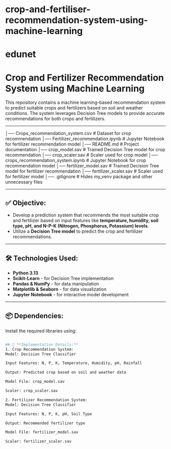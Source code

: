 # crop-and-fertiliser-recommendation-system-using-machine-learning
# edunet
# Crop and Fertilizer Recommendation System using Machine Learning

This repository contains a machine learning-based recommendation system to predict suitable crops and fertilizers based on soil and weather conditions. The system leverages Decision Tree models to provide accurate recommendations for both crops and fertilizers.

---
│── Crops_recommendation_system.csv # Dataset for crop recommendation
│── Fertilizer_recommendation.ipynb # Jupyter Notebook for fertilizer recommendation model
│── README.md # Project documentation
│── crop_model.sav # Trained Decision Tree model for crop recommendation
│── crop_scaler.sav # Scaler used for crop model
│── crops_recommendation_system.ipynb # Jupyter Notebook for crop recommendation model
│── fertilizer_model.sav # Trained Decision Tree model for fertilizer recommendation
│── fertilizer_scaler.sav # Scaler used for fertilizer model
│── .gitignore # Hides my_venv package and other unnecessary files


---

## ✅ **Objective:**

- Develop a prediction system that recommends the most suitable crop and fertilizer based on input features like **temperature, humidity, soil type, pH, and N-P-K (Nitrogen, Phosphorus, Potassium) levels**.
- Utilize a **Decision Tree model** to predict the crop and fertilizer recommendations.

---

## 🛠️ **Technologies Used:**

- **Python 3.13**
- **Scikit-Learn** - for Decision Tree implementation
- **Pandas & NumPy** - for data manipulation
- **Matplotlib & Seaborn** - for data visualization
- **Jupyter Notebook** - for interactive model development

---

## 📦 **Dependencies:**

Install the required libraries using:

```bash

## 📌 **Implementation Details:**
1. Crop Recommendation System:
Model: Decision Tree Classifier

Input Features: N, P, K, Temperature, Humidity, pH, Rainfall

Output: Predicted crop based on soil and weather data

Model File: crop_model.sav

Scaler: crop_scaler.sav

2. Fertilizer Recommendation System:
Model: Decision Tree Classifier

Input Features: N, P, K, pH, Soil Type

Output: Recommended fertilizer type

Model File: fertilizer_model.sav

Scaler: fertilizer_scaler.sav
